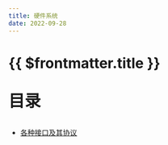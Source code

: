 ```yaml
---
title: 硬件系统
date: 2022-09-28
---
```


# {{ $frontmatter.title }}

<p style="font-size: 32px; font-weight: bold;">目录</p>
 
- [各种接口及其协议](Interface_Protocol/README.md)



